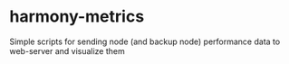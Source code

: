 # harmony-metrics
Simple scripts for sending node (and backup node) performance data to web-server and visualize them
